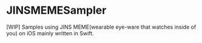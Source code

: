 # JINSMEMESampler
[WIP] Samples using JINS MEME(wearable eye-ware that watches inside of you) on iOS mainly written in Swift.
